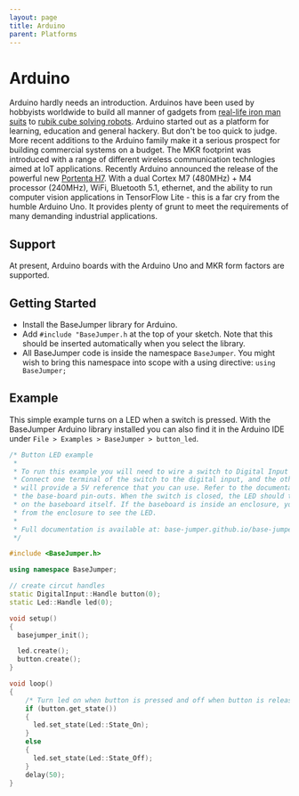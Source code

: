 ```yaml
---
layout: page
title: Arduino
parent: Platforms
---
```


# Arduino
Arduino hardly needs an introduction. Arduinos have been used by hobbyists worldwide to build all manner of gadgets from [real-life iron man suits](https://www.youtube.com/watch?v=dNtXt5NUALQ) to [rubik cube solving robots](https://www.youtube.com/watch?v=NRRSYEWIQ_w). Arduino started out as a platform for learning, education and general hackery. But don't be too quick to judge. More recent additions to the Arduino family make it a serious prospect for building commercial systems on a budget. The MKR footprint was introduced with a range of different wireless communication technlogies aimed at IoT applications. Recently Arduino announced the release of the powerful new [Portenta H7](https://store.arduino.cc/usa/portenta-h7). With a dual Cortex M7 (480MHz) + M4 processor (240MHz), WiFi, Bluetooth 5.1, ethernet, and the ability to run computer vision applications in TensorFlow Lite - this is a far cry from the humble Arduino Uno. It provides plenty of grunt to meet the requirements of many demanding industrial applications.

## Support
At present, Arduino boards with the Arduino Uno and MKR form factors are supported.

## Getting Started
* Install the BaseJumper library for Arduino.
* Add `#include "BaseJumper.h` at the top of your sketch. Note that this should be inserted automatically when you select the library.
* All BaseJumper code is inside the namespace `BaseJumper`. You might wish to bring this namespace into scope with a using directive: `using BaseJumper;`

## Example
This simple example turns on a LED when a switch is pressed. With the BaseJumper Arduino library installed you can also find it in the Arduino IDE under `File > Examples > BaseJumper > button_led`.

``` cpp
/* Button LED example 
 * 
 * To run this example you will need to wire a switch to Digital Input 1 on your baseboard.
 * Connect one terminal of the switch to the digital input, and the other to 5V. The baseboard 
 * will provide a 5V reference that you can use. Refer to the documentation (link below) for 
 * the base-board pin-outs. When the switch is closed, the LED should turn on. The LED is located 
 * on the baseboard itself. If the baseboard is inside an enclosure, you might need to remove it 
 * from the enclosure to see the LED.
 *
 * Full documentation is available at: base-jumper.github.io/base-jumper
 */  

#include <BaseJumper.h>

using namespace BaseJumper;

// create circut handles
static DigitalInput::Handle button(0);
static Led::Handle led(0);

void setup() 
{  
  basejumper_init();

  led.create();
  button.create();
}

void loop() 
{
    /* Turn led on when button is pressed and off when button is released */
    if (button.get_state())
    {
      led.set_state(Led::State_On);
    }
    else
    {
      led.set_state(Led::State_Off);
    }
    delay(50);
}
```